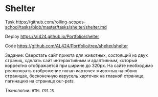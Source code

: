 # Shelter

Task https://github.com/rolling-scopes-school/tasks/blob/master/tasks/shelter/shelter.md

Deploy https://al424.github.io/Portfolio/shelter

Code https://github.com/AL424/Portfolio/tree/shelter/shelter

Задание: Сверстать сайт приюта для животных, состоящий из двух страниц, сделать сайт интерактивным и адаптивным, который корректно отображается при ширине до 320px. На сайте необходимо реализовать отоброжение попап карточек животных на обоих страницах, бесконечную карусель карточек на главной странице, пагинацию на странице our-pets.

Технологии: `HTML` `CSS` `JS`
